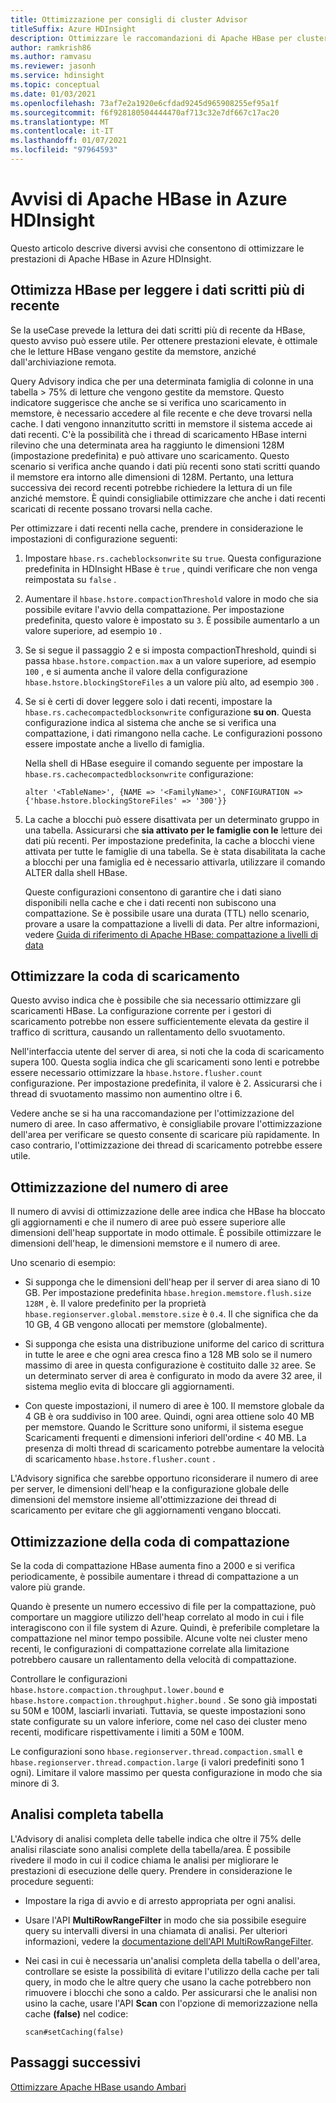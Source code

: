 ```yaml
---
title: Ottimizzazione per consigli di cluster Advisor
titleSuffix: Azure HDInsight
description: Ottimizzare le raccomandazioni di Apache HBase per cluster Advisor in Azure HDInsight.
author: ramkrish86
ms.author: ramvasu
ms.reviewer: jasonh
ms.service: hdinsight
ms.topic: conceptual
ms.date: 01/03/2021
ms.openlocfilehash: 73af7e2a1920e6cfdad9245d965908255ef95a1f
ms.sourcegitcommit: f6f928180504444470af713c32e7df667c17ac20
ms.translationtype: MT
ms.contentlocale: it-IT
ms.lasthandoff: 01/07/2021
ms.locfileid: "97964593"
---
```

# <a name="apache-hbase-advisories-in-azure-hdinsight"></a>Avvisi di Apache HBase in Azure HDInsight

Questo articolo descrive diversi avvisi che consentono di ottimizzare le prestazioni di Apache HBase in Azure HDInsight. 

## <a name="optimize-hbase-to-read-most-recently-written-data"></a>Ottimizza HBase per leggere i dati scritti più di recente

Se la useCase prevede la lettura dei dati scritti più di recente da HBase, questo avviso può essere utile. Per ottenere prestazioni elevate, è ottimale che le letture HBase vengano gestite da memstore, anziché dall'archiviazione remota.

Query Advisory indica che per una determinata famiglia di colonne in una tabella > 75% di letture che vengono gestite da memstore. Questo indicatore suggerisce che anche se si verifica uno scaricamento in memstore, è necessario accedere al file recente e che deve trovarsi nella cache. I dati vengono innanzitutto scritti in memstore il sistema accede ai dati recenti. C'è la possibilità che i thread di scaricamento HBase interni rilevino che una determinata area ha raggiunto le dimensioni 128M (impostazione predefinita) e può attivare uno scaricamento. Questo scenario si verifica anche quando i dati più recenti sono stati scritti quando il memstore era intorno alle dimensioni di 128M. Pertanto, una lettura successiva dei record recenti potrebbe richiedere la lettura di un file anziché memstore. È quindi consigliabile ottimizzare che anche i dati recenti scaricati di recente possano trovarsi nella cache.

Per ottimizzare i dati recenti nella cache, prendere in considerazione le impostazioni di configurazione seguenti:

1. Impostare `hbase.rs.cacheblocksonwrite` su `true`. Questa configurazione predefinita in HDInsight HBase è `true` , quindi verificare che non venga reimpostata su `false` .

2. Aumentare il `hbase.hstore.compactionThreshold` valore in modo che sia possibile evitare l'avvio della compattazione. Per impostazione predefinita, questo valore è impostato su `3`. È possibile aumentarlo a un valore superiore, ad esempio `10` .

3. Se si segue il passaggio 2 e si imposta compactionThreshold, quindi si passa `hbase.hstore.compaction.max` a un valore superiore, ad esempio `100` , e si aumenta anche il valore della configurazione `hbase.hstore.blockingStoreFiles` a un valore più alto, ad esempio `300` .

4. Se si è certi di dover leggere solo i dati recenti, impostare la `hbase.rs.cachecompactedblocksonwrite` configurazione **su on**. Questa configurazione indica al sistema che anche se si verifica una compattazione, i dati rimangono nella cache. Le configurazioni possono essere impostate anche a livello di famiglia. 

   Nella shell di HBase eseguire il comando seguente per impostare la `hbase.rs.cachecompactedblocksonwrite` configurazione:
   
   ```
   alter '<TableName>', {NAME => '<FamilyName>', CONFIGURATION => {'hbase.hstore.blockingStoreFiles' => '300'}}
   ```

5. La cache a blocchi può essere disattivata per un determinato gruppo in una tabella. Assicurarsi che **sia attivato per le famiglie con le** letture dei dati più recenti. Per impostazione predefinita, la cache a blocchi viene attivata per tutte le famiglie di una tabella. Se è stata disabilitata la cache a blocchi per una famiglia ed è necessario attivarla, utilizzare il comando ALTER dalla shell HBase.

   Queste configurazioni consentono di garantire che i dati siano disponibili nella cache e che i dati recenti non subiscono una compattazione. Se è possibile usare una durata (TTL) nello scenario, provare a usare la compattazione a livelli di data. Per altre informazioni, vedere [Guida di riferimento di Apache HBase: compattazione a livelli di data](https://hbase.apache.org/book.html#ops.date.tiered)  

## <a name="optimize-the-flush-queue"></a>Ottimizzare la coda di scaricamento

Questo avviso indica che è possibile che sia necessario ottimizzare gli scaricamenti HBase. La configurazione corrente per i gestori di scaricamento potrebbe non essere sufficientemente elevata da gestire il traffico di scrittura, causando un rallentamento dello svuotamento.

Nell'interfaccia utente del server di area, si noti che la coda di scaricamento supera 100. Questa soglia indica che gli scaricamenti sono lenti e potrebbe essere necessario ottimizzare la   `hbase.hstore.flusher.count` configurazione. Per impostazione predefinita, il valore è 2. Assicurarsi che i thread di svuotamento massimo non aumentino oltre i 6.

Vedere anche se si ha una raccomandazione per l'ottimizzazione del numero di aree. In caso affermativo, è consigliabile provare l'ottimizzazione dell'area per verificare se questo consente di scaricare più rapidamente. In caso contrario, l'ottimizzazione dei thread di scaricamento potrebbe essere utile.

## <a name="region-count-tuning"></a>Ottimizzazione del numero di aree

Il numero di avvisi di ottimizzazione delle aree indica che HBase ha bloccato gli aggiornamenti e che il numero di aree può essere superiore alle dimensioni dell'heap supportate in modo ottimale. È possibile ottimizzare le dimensioni dell'heap, le dimensioni memstore e il numero di aree.

Uno scenario di esempio:

- Si supponga che le dimensioni dell'heap per il server di area siano di 10 GB. Per impostazione predefinita `hbase.hregion.memstore.flush.size` `128M` , è. Il valore predefinito per la proprietà `hbase.regionserver.global.memstore.size` è `0.4`. Il che significa che da 10 GB, 4 GB vengono allocati per memstore (globalmente).

- Si supponga che esista una distribuzione uniforme del carico di scrittura in tutte le aree e che ogni area cresca fino a 128 MB solo se il numero massimo di aree in questa configurazione è costituito dalle `32` aree. Se un determinato server di area è configurato in modo da avere 32 aree, il sistema meglio evita di bloccare gli aggiornamenti.

- Con queste impostazioni, il numero di aree è 100. Il memstore globale da 4 GB è ora suddiviso in 100 aree. Quindi, ogni area ottiene solo 40 MB per memstore. Quando le Scritture sono uniformi, il sistema esegue Scaricamenti frequenti e dimensioni inferiori dell'ordine < 40 MB. La presenza di molti thread di scaricamento potrebbe aumentare la velocità di scaricamento `hbase.hstore.flusher.count` .

L'Advisory significa che sarebbe opportuno riconsiderare il numero di aree per server, le dimensioni dell'heap e la configurazione globale delle dimensioni del memstore insieme all'ottimizzazione dei thread di scaricamento per evitare che gli aggiornamenti vengano bloccati.

## <a name="compaction-queue-tuning"></a>Ottimizzazione della coda di compattazione

Se la coda di compattazione HBase aumenta fino a 2000 e si verifica periodicamente, è possibile aumentare i thread di compattazione a un valore più grande.

Quando è presente un numero eccessivo di file per la compattazione, può comportare un maggiore utilizzo dell'heap correlato al modo in cui i file interagiscono con il file system di Azure. Quindi, è preferibile completare la compattazione nel minor tempo possibile. Alcune volte nei cluster meno recenti, le configurazioni di compattazione correlate alla limitazione potrebbero causare un rallentamento della velocità di compattazione.

Controllare le configurazioni `hbase.hstore.compaction.throughput.lower.bound` e `hbase.hstore.compaction.throughput.higher.bound` . Se sono già impostati su 50M e 100M, lasciarli invariati. Tuttavia, se queste impostazioni sono state configurate su un valore inferiore, come nel caso dei cluster meno recenti, modificare rispettivamente i limiti a 50M e 100M.

Le configurazioni sono `hbase.regionserver.thread.compaction.small` e `hbase.regionserver.thread.compaction.large` (i valori predefiniti sono 1 ogni).
Limitare il valore massimo per questa configurazione in modo che sia minore di 3.

## <a name="full-table-scan"></a>Analisi completa tabella

L'Advisory di analisi completa delle tabelle indica che oltre il 75% delle analisi rilasciate sono analisi complete della tabella/area. È possibile rivedere il modo in cui il codice chiama le analisi per migliorare le prestazioni di esecuzione delle query. Prendere in considerazione le procedure seguenti:

* Impostare la riga di avvio e di arresto appropriata per ogni analisi.

* Usare l'API **MultiRowRangeFilter** in modo che sia possibile eseguire query su intervalli diversi in una chiamata di analisi. Per ulteriori informazioni, vedere la [documentazione dell'API MultiRowRangeFilter](https://hbase.apache.org/2.1/apidocs/org/apache/hadoop/hbase/filter/MultiRowRangeFilter.html).

* Nei casi in cui è necessaria un'analisi completa della tabella o dell'area, controllare se esiste la possibilità di evitare l'utilizzo della cache per tali query, in modo che le altre query che usano la cache potrebbero non rimuovere i blocchi che sono a caldo. Per assicurarsi che le analisi non usino la cache, usare l'API **Scan** con l'opzione di memorizzazione nella cache **(false)** nel codice: 

   ```
   scan#setCaching(false)
   ```
   
## <a name="next-steps"></a>Passaggi successivi

[Ottimizzare Apache HBase usando Ambari](../optimize-hbase-ambari.md)
